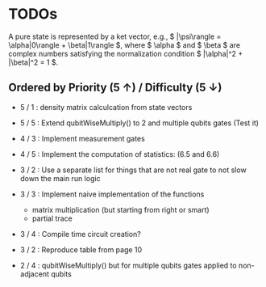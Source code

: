 # TODOs

A pure state is represented by a ket vector, e.g., $ |\psi\rangle = \alpha|0\rangle + \beta|1\rangle $, where $ \alpha $ and $ \beta $ are complex numbers satisfying the normalization condition $ |\alpha|^2 + |\beta|^2 = 1 $.

## Ordered by Priority (5 ↑) / Difficulty (5 ↓)

- 5 / 1 : density matrix calculcation from state vectors

- 5 / 5 : Extend qubitWiseMultiply() to 2 and multiple qubits gates (Test it)

- 4 / 3 : Implement measurement gates

- 4 / 5 : Implement the computation of statistics: (6.5 and 6.6)

- 3 / 2 :  Use a separate list for things that are not real gate to not slow down the main run logic

- 3 / 3 : Implement naive implementation of the functions 
    - matrix multiplication (but starting from right or smart)
    - partial trace

- 3 / 4 : Compile time circuit creation?

- 3 / 2 : Reproduce table from page 10

- 2 / 4 : qubitWiseMultiply() but for multiple qubits gates applied to non-adjacent qubits

